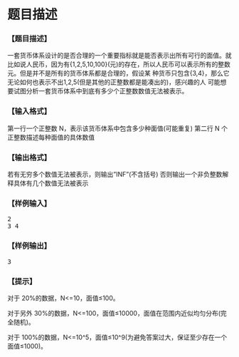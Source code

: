 # 题目描述


<h3>
【题目描述】
</h3>
<p>
一套货币体系设计的是否合理的一个重要指标就是能否表示出所有可行的面值。就比如说人民币，因为有{1,2,5,10,100}(元)的存在，所以人民币可以表示所有的整数元。但是并不是所有的货币体系都是合理的，假设某 种货币只包含{3,4}，那么它无论如何也表示不出1,2,5(但是其他的正整数都是能凑出的)，感兴趣的人 可能想要试图分析一套货币体系中到底有多少个正整数数值无法被表示。
</p>
<h3>
【输入格式】
</h3>
<p>
第一行一个正整数 N，表示该货币体系中包含多少种面值(可能重复) 第二行 N 个正整数描述每种面值的具体数值
</p>
<h3>
【输出格式】
</h3>
<p>
若有无穷多个数值无法被表示，则输出”INF”(不含括号) 否则输出一个非负整数解释具体有几个数值无法被表示
</p>
<h3>
【样例输入】
</h3>
<pre>2 
3 4 </pre>
<h3>
【样例输出】
</h3>
<pre>3</pre>
<h3>
【提示】
</h3>
<p>
对于 20%的数据，N&lt;=10，面值≤100。 
</p>
<p>
对于另外 30%的数据，N&lt;=100，面值≤10000，面值在范围内近似均匀分布(完全随机)。 
</p>
<p>
对于 100%的数据，N&lt;=10^5，面值≤10^9(为避免答案过大，保证至少存在一个面值≤1000)。
</p>
